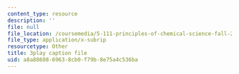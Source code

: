 ```yaml
---
content_type: resource
description: ''
file: null
file_location: /coursemedia/5-111-principles-of-chemical-science-fall-2008/a8a8860869638cb0f79b8e75a4c536ba_SbabED1wRMo.srt
file_type: application/x-subrip
resourcetype: Other
title: 3play caption file
uid: a8a88608-6963-8cb0-f79b-8e75a4c536ba
---
```

